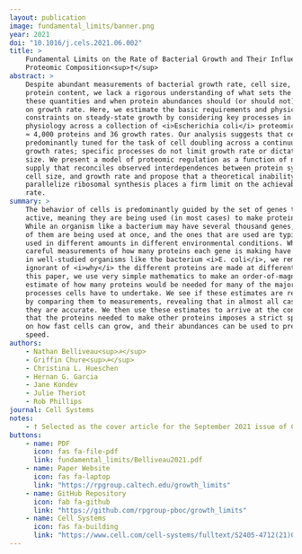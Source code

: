 ```yaml
---
layout: publication
image: fundamental_limits/banner.png
year: 2021
doi: "10.1016/j.cels.2021.06.002"
title: >
    Fundamental Limits on the Rate of Bacterial Growth and Their Influence on
    Proteomic Composition<sup>†</sup>
abstract: >
    Despite abundant measurements of bacterial growth rate, cell size, and
    protein content, we lack a rigorous understanding of what sets the scale of
    these quantities and when protein abundances should (or should not) depend
    on growth rate. Here, we estimate the basic requirements and physical
    constraints on steady-state growth by considering key processes in cellular
    physiology across a collection of <i>Escherichia coli</i> proteomic data covering
    ≈ 4,000 proteins and 36 growth rates. Our analysis suggests that cells are
    predominantly tuned for the task of cell doubling across a continuum of
    growth rates; specific processes do not limit growth rate or dictate cell
    size. We present a model of proteomic regulation as a function of nutrient
    supply that reconciles observed interdependences between protein synthesis,
    cell size, and growth rate and propose that a theoretical inability to
    parallelize ribosomal synthesis places a firm limit on the achievable growth
    rate.
summary: >
    The behavior of cells is predominantly guided by the set of genes that are 
    active, meaning they are being used (in most cases) to make proteins. 
    While an organism like a bacterium may have several thousand genes, not all
    of them are being used at once, and the ones that are used are typically 
    used in different amounts in different environmental conditions. While many
    careful measurements of how many proteins each gene is making have been made
    in well-studied organisms like the bacterium <i>E. coli</i>, we remain largely
    ignorant of <i>why</i> the different proteins are made at different levels. In
    this paper, we use very simple mathematics to make an order-of-magnitude
    estimate of how many proteins would be needed for many of the major
    processes cells have to undertake. We see if these estimates are reasonable
    by comparing them to measurements, revealing that in almost all cases that
    they are accurate. We then use these estimates to arrive at the conclusion
    that the proteins needed to make other proteins imposes a strict speed limit
    on how fast cells can grow, and their abundances can be used to predict this
    speed. 
authors:
    - Nathan Belliveau<sup>☭</sup>
    - Griffin Chure<sup>☭</sup>
    - Christina L. Hueschen 
    - Hernan G. Garcia
    - Jane Kondev
    - Julie Theriot
    - Rob Phillips
journal: Cell Systems
notes:
    - † Selected as the cover article for the September 2021 issue of Cell Systems.
buttons:
    - name: PDF
      icon: fas fa-file-pdf
      link: fundamental_limits/Belliveau2021.pdf
    - name: Paper Website
      icon: fas fa-laptop
      link: "https://rpgroup.caltech.edu/growth_limits"
    - name: GitHub Repository
      icon: fab fa-github
      link: "https://github.com/rpgroup-pboc/growth_limits"
    - name: Cell Systems
      icon: fas fa-building
      link: "https://www.cell.com/cell-systems/fulltext/S2405-4712(21)00209-X"
---
```




